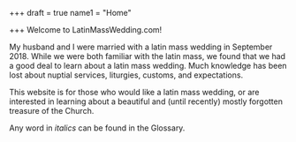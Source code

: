 +++
draft = true
name1 = "Home"

+++
Welcome to LatinMassWedding.com!

My husband and I were married with a latin mass wedding in September 2018. While we were both familiar with the latin mass, we found that we had a good deal to learn about a latin mass wedding. Much knowledge has been lost about nuptial services, liturgies, customs, and expectations.

This website is for those who would like a latin mass wedding, or are interested in learning about a beautiful and (until recently) mostly forgotten treasure of the Church.

Any word in _italics_ can be found in the Glossary. 